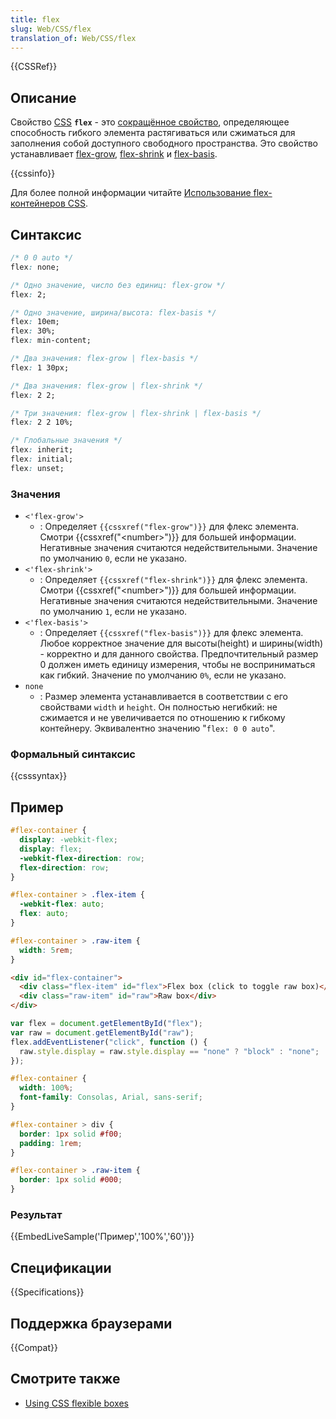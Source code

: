 ```yaml
---
title: flex
slug: Web/CSS/flex
translation_of: Web/CSS/flex
---
```


{{CSSRef}}

## Описание

Свойство [CSS](/ru/docs/CSS) **`flex`** - это [сокращённое свойство](/ru/docs/Web/CSS/Shorthand_properties), определяющее способность гибкого элемента растягиваться или сжиматься для заполнения собой доступного свободного пространства. Это свойство устанавливает [flex-grow](/ru/docs/Web/CSS/flex-grow), [flex-shrink](/ru/docs/Web/CSS/flex-shrink) и [flex-basis](/ru/docs/Web/CSS/flex-basis).

{{cssinfo}}

Для более полной информации читайте [Использование flex-контейнеров CSS](/ru/docs/Web/CSS/CSS_Flexible_Box_Layout/Using_CSS_flexible_boxes).

## Синтаксис

```css
/* 0 0 auto */
flex: none;

/* Одно значение, число без единиц: flex-grow */
flex: 2;

/* Одно значение, ширина/высота: flex-basis */
flex: 10em;
flex: 30%;
flex: min-content;

/* Два значения: flex-grow | flex-basis */
flex: 1 30px;

/* Два значения: flex-grow | flex-shrink */
flex: 2 2;

/* Три значения: flex-grow | flex-shrink | flex-basis */
flex: 2 2 10%;

/* Глобальные значения */
flex: inherit;
flex: initial;
flex: unset;
```

### Значения

- `<'flex-grow'>`
  - : Определяет `{{cssxref("flex-grow")}}` для флекс элемента. Смотри {{cssxref("&lt;number&gt;")}} для большей информации. Негативные значения считаются недействительными. Значение по умолчанию `0`, если не указано.
- `<'flex-shrink'>`
  - : Определяет `{{cssxref("flex-shrink")}}` для флекс элемента. Смотри {{cssxref("&lt;number&gt;")}} для большей информации. Негативные значения считаются недействительными. Значение по умолчанию `1`, если не указано.
- `<'flex-basis'>`
  - : Определяет `{{cssxref("flex-basis")}}` для флекс элемента. Любое корректное значение для высоты(height) и ширины(width) - корректно и для данного свойства. Предпочтительный размер 0 должен иметь единицу измерения, чтобы не восприниматься как гибкий. Значение по умолчанию `0%`, если не указано.
- `none`
  - : Размер элемента устанавливается в соответствии с его свойствами `width` и `height`. Он полностью негибкий: не сжимается и не увеличивается по отношению к гибкому контейнеру. Эквивалентно значению "`flex: 0 0 auto`".

### Формальный синтаксис

{{csssyntax}}

## Пример

```css
#flex-container {
  display: -webkit-flex;
  display: flex;
  -webkit-flex-direction: row;
  flex-direction: row;
}

#flex-container > .flex-item {
  -webkit-flex: auto;
  flex: auto;
}

#flex-container > .raw-item {
  width: 5rem;
}
```

```html
<div id="flex-container">
  <div class="flex-item" id="flex">Flex box (click to toggle raw box)</div>
  <div class="raw-item" id="raw">Raw box</div>
</div>
```

```js hidden
var flex = document.getElementById("flex");
var raw = document.getElementById("raw");
flex.addEventListener("click", function () {
  raw.style.display = raw.style.display == "none" ? "block" : "none";
});
```

```css hidden
#flex-container {
  width: 100%;
  font-family: Consolas, Arial, sans-serif;
}

#flex-container > div {
  border: 1px solid #f00;
  padding: 1rem;
}

#flex-container > .raw-item {
  border: 1px solid #000;
}
```

### Результат

{{EmbedLiveSample('Пример','100%','60')}}

## Спецификации

{{Specifications}}

## Поддержка браузерами

{{Compat}}

## Смотрите также

- [Using CSS flexible boxes](/ru/docs/Web/Guide/CSS/Flexible_boxes)
